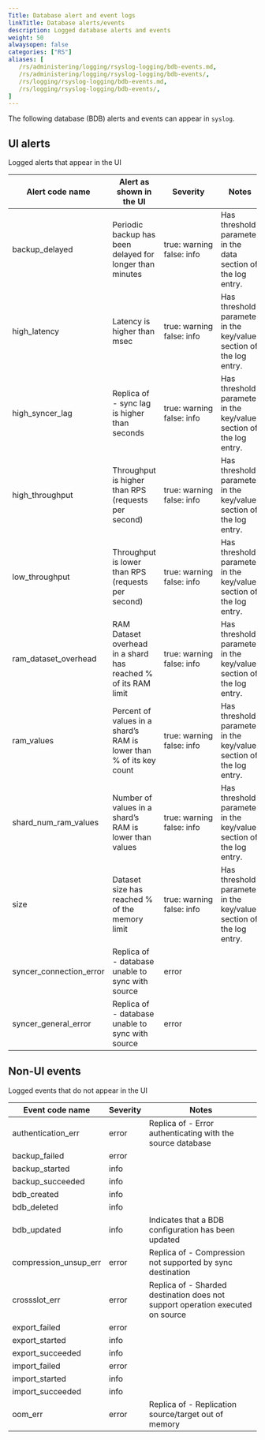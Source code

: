 ```yaml
---
Title: Database alert and event logs
linkTitle: Database alerts/events
description: Logged database alerts and events
weight: 50
alwaysopen: false
categories: ["RS"]
aliases: [
   /rs/administering/logging/rsyslog-logging/bdb-events.md,
   /rs/administering/logging/rsyslog-logging/bdb-events/,
   /rs/logging/rsyslog-logging/bdb-events.md,
   /rs/logging/rsyslog-logging/bdb-events/, 
]
---
```


The following database (BDB) alerts and events can appear in `syslog`.

## UI alerts

Logged alerts that appear in the UI

| Alert code name | Alert as shown in the UI | Severity | Notes |
|-----------------|--------------------------|----------|-------|
backup_delayed | Periodic backup has been delayed for longer than <threshold> minutes | true:&nbsp;warning<br />false: info | Has threshold parameter in the data section of the log entry.
high_latency | Latency is higher than <threshold> msec | true:&nbsp;warning<br />false: info | Has threshold parameter in the key/value section of the log entry.
high_syncer_lag | Replica of - sync lag is higher than <threshold> seconds | true:&nbsp;warning<br />false: info | Has threshold parameter in the key/value section of the log entry.
high_throughput | Throughput is higher than <threshold> RPS (requests per second) | true:&nbsp;warning<br />false: info | Has threshold parameter in the key/value section of the log entry.
low_throughput | Throughput is lower than <threshold> RPS (requests per second) | true:&nbsp;warning<br />false: info | Has threshold parameter in the key/value section of the log entry.
ram_dataset_overhead | RAM Dataset overhead in a shard has reached <threshold>% of its RAM limit | true:&nbsp;warning<br />false: info | Has threshold parameter in the key/value section of the log entry.
ram_values | Percent of values in a shard’s RAM is lower than <threshold>% of its key count | true:&nbsp;warning<br />false: info | Has threshold parameter in the key/value section of the log entry.
shard_num_ram_values | Number of values in a shard’s RAM is lower than <threshold> values | true:&nbsp;warning<br />false: info | Has threshold parameter in the key/value section of the log entry.
size | Dataset size has reached <threshold>% of the memory limit | true:&nbsp;warning<br />false: info | Has threshold parameter in the key/value section of the log entry.
syncer_connection_error | Replica of - database unable to sync with source | error |  
syncer_general_error | Replica of - database unable to sync with source | error |  

## Non-UI events

Logged events that do not appear in the UI

| Event code name | Severity | Notes |
|-----------------|----------|-------|
| authentication_err | error | Replica of - Error authenticating with the source database |
| backup_failed | error |  |
| backup_started | info |  |
| backup_succeeded | info |  |
| bdb_created | info |  |
| bdb_deleted | info |  |
| bdb_updated | info | Indicates that a BDB configuration has been updated |
| compression_unsup_err | error | Replica of - Compression not supported by sync destination |
| crossslot_err | error | Replica of - Sharded destination does not support operation executed on source |
| export_failed | error |  |
| export_started | info |  |
| export_succeeded | info |  |
| import_failed | error |  |
| import_started | info |  |
| import_succeeded | info |  |
| oom_err | error | Replica of - Replication source/target out of memory |